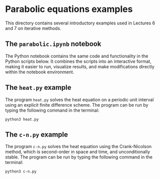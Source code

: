 # Parabolic equations examples

This directory contains several introductory examples used in Lectures 6 and 7 on iterative methods.

## The `parabolic.ipynb` notebook

The Python notebook contains the same code and functionality in the Python scripts below. It combines the scripts into an interactive format, making it easier to run, visualize results, and make modifications directly within the notebook environment. 

## The `heat.py` example

The program `heat.py` solves the heat equation on a periodic unit interval using an
explicit finite difference scheme. The program can be run by typing the following command in the terminal:

```Shell
python3 heat.py
```

## The `c-n.py` example

The program `c-n.py` solves the heat equation using the Crank-Nicolson method, which is second-order in space and time, and unconditionally stable. The program can be run by typing the following command in the terminal:

```Shell
python3 c-n.py
```

